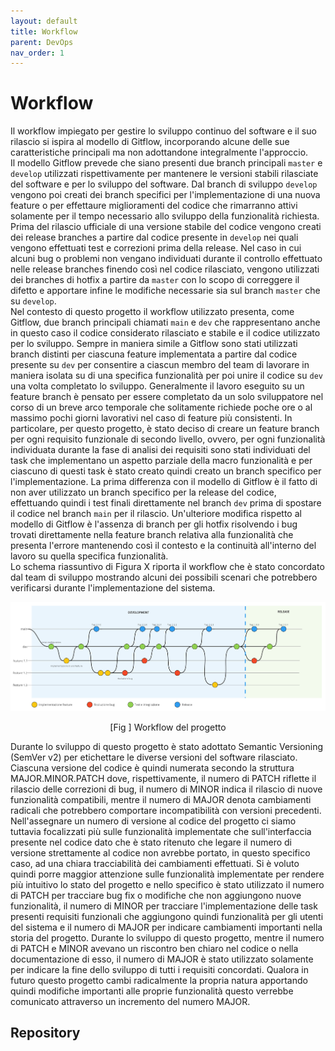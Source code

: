 ```yaml
---
layout: default
title: Workflow
parent: DevOps
nav_order: 1
---
```


# Workflow

Il workflow impiegato per gestire lo sviluppo continuo del software e il suo rilascio si ispira al modello di Gitflow, incorporando alcune delle sue caratteristiche principali ma non adottandone integralmente l'approccio.\
Il modello Gitflow prevede che siano presenti due branch principali ```master``` e ```develop``` utilizzati rispettivamente per mantenere le versioni stabili rilasciate del software e per lo sviluppo del software.
Dal branch di sviluppo ```develop``` vengono poi creati dei branch specifici per l'implementazione di una nuova feature o per effettaure miglioramenti del codice che rimarranno attivi solamente per il tempo necessario allo sviluppo della funzionalità richiesta.
Prima del rilascio ufficiale di una versione stabile del codice vengono creati dei release branches a partire dal codice presente in ```develop``` nei quali vengono effettuati test e correzioni prima della release.
Nel caso in cui alcuni bug o problemi non vengano individuati durante il controllo effettuato nelle release branches finendo così nel codice rilasciato, vengono utilizzati dei branches di hotfix a partire da ```master``` con lo scopo di correggere il difetto e apportare infine le modifiche necessarie sia sul branch ```master``` che su ```develop```.\
Nel contesto di questo progetto il workflow utilizzato presenta, come Gitflow, due branch principali chiamati ```main``` e ```dev``` che rappresentano anche in questo caso il codice considerato rilasciato e stabile e il codice utilizzato per lo sviluppo. Sempre in maniera simile a Gitflow sono stati utilizzati branch distinti per ciascuna feature implementata a partire dal codice presente su ```dev``` per consentire a ciascun membro del team di lavorare in maniera isolata su di una specifica funzionalità per poi unire il codice su ```dev``` una volta completato lo sviluppo.
Generalmente il lavoro eseguito su un feature branch è pensato per essere completato da un solo sviluppatore nel corso di un breve arco temporale che solitamente richiede poche ore o al massimo pochi giorni lavorativi nel caso di feature più consistenti. In particolare, per questo progetto, è stato deciso di creare un feature branch per ogni requisito funzionale di secondo livello, ovvero, per ogni funzionalità individuata durante la fase di analisi dei requisiti sono stati individuati del task che implementano un aspetto parziale della macro funzionalità e per ciascuno di questi task è stato creato quindi creato un branch specifico per l'implementazione.
La prima differenza con il modello di Gitflow è il fatto di non aver utilizzato un branch specifico per la release del codice, effettuando quindi i test finali direttamente nel branch ```dev``` prima di spostare il codice nel branch ```main``` per il rilascio.
Un'ulteriore modifica rispetto al modello di Gitflow è l'assenza di branch per gli hotfix risolvendo i bug trovati direttamente nella feature branch relativa alla funzionalità che presenta l'errore mantenendo così il contesto e la continuità all'interno del lavoro su quella specifica funzionalità.\
Lo schema riassuntivo di Figura X riporta il workflow che è stato concordato dal team di sviluppo  mostrando alcuni dei possibili scenari che potrebbero verificarsi durante l'implementazione del sistema.

<div align="center">
    <img src="../../img/workflow.png" alt="Workflow del progetto">
    <p align="center" id="fig99">[Fig ] Workflow del progetto</p>
</div>

Durante lo sviluppo di questo progetto è stato adottato Semantic Versioning (SemVer v2) per etichettare le diverse versioni del software rilasciato. Ciascuna versione del codice è quindi numerata secondo la struttura MAJOR.MINOR.PATCH dove, rispettivamente, il numero di PATCH riflette il rilascio delle correzioni di bug, il numero di MINOR indica il rilascio di nuove funzionalità compatibili, mentre il numero di MAJOR denota cambiamenti radicali che potrebbero comportare incompatibilità con versioni precedenti. Nell'assegnare un numero di versione al codice del progetto ci siamo tuttavia focalizzati più sulle funzionalità implementate che sull'interfaccia presente nel codice dato che è stato ritenuto che legare il numero di versione strettamente al codice non avrebbe portato, in questo specifico caso, ad una chiara tracciabilità dei cambiamenti effettuati. Si è voluto quindi porre maggior attenzione sulle funzionalità implementate per rendere più intuitivo lo stato del progetto e nello specifico è stato utilizzato il numero di PATCH per tracciare bug fix o modifiche che non aggiungono nuove funzionalità, il numero di MINOR per tracciare l'implementazione delle task presenti requisiti funzionali che aggiungono quindi funzionalità per gli utenti del sistema e il numero di MAJOR per indicare cambiamenti importanti nella storia del progetto. Durante lo sviluppo di questo progetto, mentre il numero di PATCH e MINOR avevano un riscontro ben chiaro nel codice o nella documentazione di esso, il numero di MAJOR è stato utilizzato solamente per indicare la fine dello sviluppo di tutti i requisiti concordati. Qualora in futuro questo progetto cambi radicalmente la propria natura apportando quindi modifiche importanti alle proprie funzionalità questo verrebbe comunicato attraverso un incremento del numero MAJOR.

## Repository